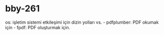 # bby-261

os: işletim sistemi etkileşimi için dizin yolları vs. -
pdfplumber: PDF okumak için -
fpdf: PDF oluşturmak için.

